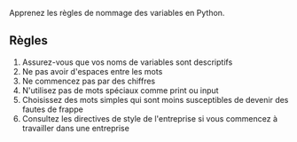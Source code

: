 Apprenez les règles de nommage des variables en Python.

## Règles

1. Assurez-vous que vos noms de variables sont descriptifs
2. Ne pas avoir d'espaces entre les mots
3. Ne commencez pas par des chiffres
4. N'utilisez pas de mots spéciaux comme print ou input
5. Choisissez des mots simples qui sont moins susceptibles de devenir des fautes de frappe
6. Consultez les directives de style de l'entreprise si vous commencez à travailler dans une entreprise